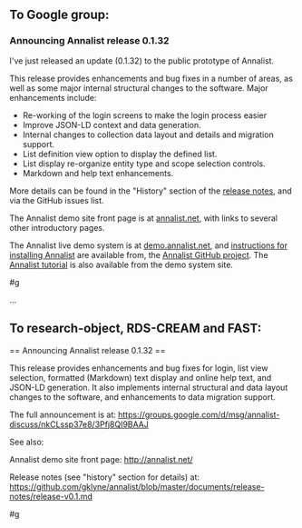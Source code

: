 ## To Google group:

### Announcing Annalist release 0.1.32

I've just released an update (0.1.32) to the public prototype of Annalist.  

This release provides enhancements and bug fixes in a number of areas, as well as some major internal structural changes to the software.  Major enhancements include:

* Re-working of the login screens to make the login process easier
* Improve JSON-LD context and data generation.
* Internal changes to collection data layout and details and migration support.
* List definition view option to display the defined list.
* List display re-organize entity type and scope selection controls.
* Markdown and help text enhancements.

More details can be found in the "History" section of the [release notes](https://github.com/gklyne/annalist/blob/master/documents/release-notes/release-v0.1.md), and via the GitHub issues list.

The Annalist demo site front page is at [annalist.net](http://annalist.net/), with links to several other introductory pages.

The Annalist live demo system is at [demo.annalist.net](http://demo.annalist.net/annalist/site/), and [instructions for installing Annalist](https://github.com/gklyne/annalist/blob/master/documents/installing-annalist.md) are available from, the [Annalist GitHub project](https://github.com/gklyne/annalist).  The [Annalist tutorial](http://annalist.net/documents/tutorial/annalist-tutorial.html) is also available from the demo system site.

#g

...

## To research-object, RDS-CREAM and FAST:

== Announcing Annalist release 0.1.32 ==

This release provides enhancements and bug fixes for login, list view selection, formatted (Markdown) text display and online help text, and JSON-LD generation. It also implements internal structural and data layout changes to the software, and enhancements to data migration support.

The full announcement is at: 
https://groups.google.com/d/msg/annalist-discuss/nkCLssp37e8/3Pfj8QI9BAAJ

See also: 

Annalist demo site front page: http://annalist.net/

Release notes (see "history" section for details) at:
https://github.com/gklyne/annalist/blob/master/documents/release-notes/release-v0.1.md

#g

